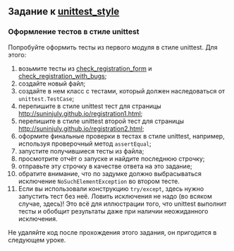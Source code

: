 ## Задание к [unittest_style](../solutions/unittest_style.py)

### Оформление тестов в стиле unittest

Попробуйте оформить тесты из первого модуля в стиле unittest. Для этого:

1) возьмите тесты из [check_registration_form](../check_registration_form.py) и
   [check_registration_with_bugs](../check_registration_with_bugz.py);
2) создайте новый файл;
3) создайте в нем класс с тестами, который должен наследоваться от `unittest.TestCase`;
4) перепишите в стиле unittest тест для страницы http://suninjuly.github.io/registration1.html;
5) перепишите в стиле unittest второй тест для страницы http://suninjuly.github.io/registration2.html;
6) оформите финальные проверки в тестах в стиле unittest, например, используя проверочный метод `assertEqual`;
7) запустите получившиеся тесты из файла;
8) просмотрите отчёт о запуске и найдите последнюю строчку;
9) отправьте эту строчку в качестве ответа на это задание;
10) обратите внимание, что по задумке должно выбрасываться исключение `NoSuchElementException` во втором тесте.
11) Если вы использовали конструкцию `try/except`, здесь нужно запустить тест без неё. Ловить исключения не надо
    (во всяком случае, здесь)! Это всё для иллюстрации того, что unittest выполнит тесты и обобщит результаты даже при
    наличии неожиданного исключения.

Не удаляйте код после прохождения этого задания, он пригодится в следующем уроке.
